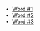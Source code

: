* [Word #1](./files/misc/word1.wav)
* [Word #2](./files/misc/word2.wav)
* [Word #3](./files/misc/word3.wav)

